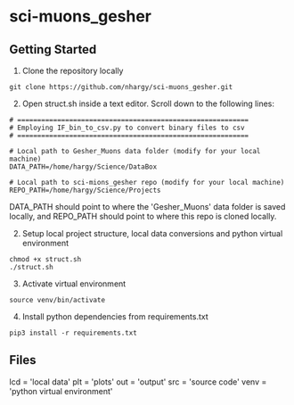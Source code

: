 # sci-muons_gesher

## Getting Started

1. Clone the repository locally
```
git clone https://github.com/nhargy/sci-muons_gesher.git
```

2. Open struct.sh inside a text editor. Scroll down to the following lines:
```
# ==========================================================
# Employing IF_bin_to_csv.py to convert binary files to csv
# ==========================================================

# Local path to Gesher_Muons data folder (modify for your local machine)
DATA_PATH=/home/hargy/Science/DataBox

# Local path to sci-mions_gesher repo (modify for your local machine)
REPO_PATH=/home/hargy/Science/Projects
```
DATA_PATH should point to where the 'Gesher_Muons' data folder is saved locally, and REPO_PATH should point to where this repo is cloned locally.

2. Setup local project structure, local data conversions and python virtual environment
```
chmod +x struct.sh
./struct.sh
```

3. Activate virtual environment
```
source venv/bin/activate
```

4. Install python dependencies from requirements.txt
```
pip3 install -r requirements.txt
```

## Files

lcd = 'local data'
plt = 'plots'
out = 'output'
src = 'source code'
venv = 'python virtual environment'

